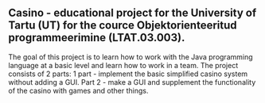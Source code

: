 ## Casino - educational project for the University of Tartu (UT) for the cource Objektorienteeritud programmeerimine (LTAT.03.003).
The goal of this project is to learn how to work with the Java programming language at a basic level and learn how to work in a team. The project consists of 2 parts: 1 part - implement the basic simplified casino system without adding a GUI. Part 2 - make a GUI and supplement the functionality of the casino with games and other things.
